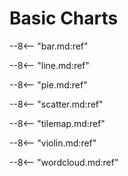 # Basic Charts

--8<-- "bar.md:ref"

--8<-- "line.md:ref"

--8<-- "pie.md:ref"

--8<-- "scatter.md:ref"

--8<-- "tilemap.md:ref"

--8<-- "violin.md:ref"

--8<-- "wordcloud.md:ref"